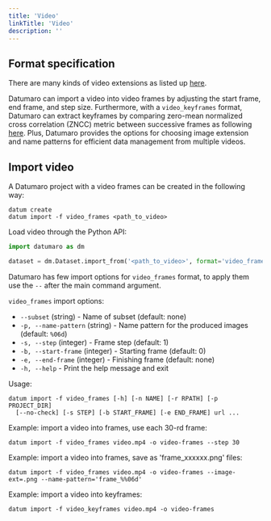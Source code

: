```yaml
---
title: 'Video'
linkTitle: 'Video'
description: ''
---
```


## Format specification
There are many kinds of video extensions as listed up
[here](https://github.com/openvinotoolkit/datumaro/blob/develop/datumaro/plugins/data_formats/video.py).

Datumaro can import a video into video frames by adjusting the start frame, end frame,
and step size. Furthermore, with a `video_keyframes` format, Datumaro can extract
keyframes by comparing zero-mean normalized cross correlation (ZNCC) metric between
successive frames as following [here](https://www.sciencedirect.com/science/article/pii/S1047320312000223).
Plus, Datumaro provides the options for choosing image extension and name patterns
for efficient data management from multiple videos.

## Import video

A Datumaro project with a video frames can be created
in the following way:

```
datum create
datum import -f video_frames <path_to_video>
```

Load video through the Python API:

```python
import datumaro as dm

dataset = dm.Dataset.import_from('<path_to_video>', format='video_frames')
```

Datumaro has few import options for `video_frames` format, to apply them
use the `--` after the main command argument.

`video_frames` import options:
- `--subset` (string) - Name of subset (default: none)
- `-p, --name-pattern` (string) - Name pattern for the produced
  images (default: `%06d`)
- `-s, --step` (integer) - Frame step (default: 1)
- `-b, --start-frame` (integer) - Starting frame (default: 0)
- `-e, --end-frame` (integer) - Finishing frame (default: none)
- `-h, --help` - Print the help message and exit

Usage:

``` console
datum import -f video_frames [-h] [-n NAME] [-r RPATH] [-p PROJECT_DIR]
  [--no-check] [-s STEP] [-b START_FRAME] [-e END_FRAME] url ...
```

Example: import a video into frames, use each 30-rd frame:
```console
datum import -f video_frames video.mp4 -o video-frames --step 30
```

Example: import a video into frames, save as 'frame_xxxxxx.png' files:
```console
datum import -f video_frames video.mp4 -o video-frames --image-ext=.png --name-pattern='frame_%%06d'
```

Example: import a video into keyframes:
```console
datum import -f video_keyframes video.mp4 -o video-frames
```
